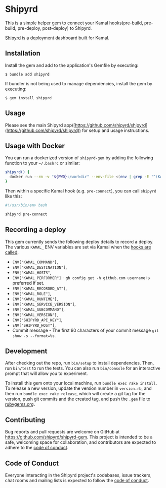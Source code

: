 # Shipyrd

This is a simple helper gem to connect your Kamal hooks(pre-build, pre-build, pre-deploy, post-deploy) to Shipyrd.

[Shipyrd](https://shipyrd.io) is a deployment dashboard built for Kamal.

## Installation

Install the gem and add to the application's Gemfile by executing:

    $ bundle add shipyrd

If bundler is not being used to manage dependencies, install the gem by executing:

    $ gem install shipyrd

## Usage

Please see the main Shipyrd app([https://github.com/shipyrd/shipyrd](https://github.com/shipyrd/shipyrd)) for setup and usage instructions.

## Usage with Docker

You can run a dockerized version of `shipyrd-gem` by adding the following function to your `~/.bashrc` or similar:

```bash
shipyrd() {
  docker run --rm -v "${PWD}:/workdir" --env-file <(env | grep -E '^(KAMAL_|SHIPYRD_)') ghcr.io/shipyrd/shipyrd-gem /shipyrd/bin/"$@"
}
```

Then within a specific Kamal hook (e.g. `pre-connect`), you can call `shipyrd` like this:

```bash
#!/usr/bin/env bash

shipyrd pre-connect
```

## Recording a deploy

This gem currently sends the following deploy details to record a deploy. The various `KAMAL_` ENV variables are set via Kamal when the [hooks are called](https://kamal-deploy.org/docs/hooks/hooks-overview/).

* `ENV["KAMAL_COMMAND"]`,
* `ENV["KAMAL_DESTINATION"]`,
* `ENV["KAMAL_HOSTS"`,
* `ENV["KAMAL_PERFORMER"]` - `gh config get -h github.com username` is preferred if set.
* `ENV["KAMAL_RECORDED_AT"]`,
* `ENV["KAMAL_ROLE"]`,
* `ENV["KAMAL_RUNTIME"]`,
* `ENV["KAMAL_SERVICE_VERSION"]`,
* `ENV["KAMAL_SUBCOMMAND"]`,
* `ENV["KAMAL_VERSION"]`,
* `ENV["SHIPYRD_API_KEY"]`,
* `ENV["SHIPYRD_HOST"]`,
* Commit message - The first 90 characters of your commit message `git show -s --format=%s`.

## Development

After checking out the repo, run `bin/setup` to install dependencies. Then, run `bin/test` to run the tests. You can also run `bin/console` for an interactive prompt that will allow you to experiment.

To install this gem onto your local machine, run `bundle exec rake install`. To release a new version, update the version number in `version.rb`, and then run `bundle exec rake release`, which will create a git tag for the version, push git commits and the created tag, and push the `.gem` file to [rubygems.org](https://rubygems.org).

## Contributing

Bug reports and pull requests are welcome on GitHub at https://github.com/shipyrd/shipyrd-gem. This project is intended to be a safe, welcoming space for collaboration, and contributors are expected to adhere to the [code of conduct](https://github.com/[shipyrd/shipyrd-gem/blob/main/CODE_OF_CONDUCT.md).

## Code of Conduct

Everyone interacting in the Shipyrd project's codebases, issue trackers, chat rooms and mailing lists is expected to follow the [code of conduct](https://github.com/shipyrd/shipyrd-gem/blob/main/CODE_OF_CONDUCT.md).
